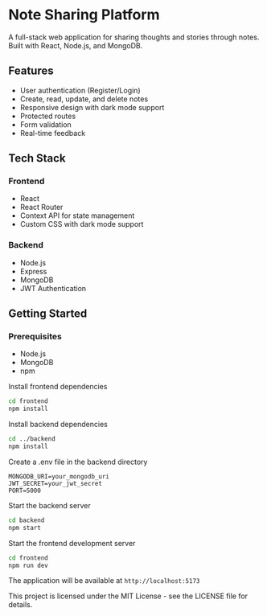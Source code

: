 # Note Sharing Platform

A full-stack web application for sharing thoughts and stories through notes. Built with React, Node.js, and MongoDB.

## Features

- User authentication (Register/Login)
- Create, read, update, and delete notes
- Responsive design with dark mode support
- Protected routes
- Form validation
- Real-time feedback

## Tech Stack

### Frontend
- React
- React Router
- Context API for state management
- Custom CSS with dark mode support

### Backend
- Node.js
- Express
- MongoDB
- JWT Authentication

## Getting Started

### Prerequisites
- Node.js
- MongoDB
- npm 


Install frontend dependencies
```bash
cd frontend
npm install
```
Install backend dependencies
```bash
cd ../backend
npm install
```

Create a .env file in the backend directory
```
MONGODB_URI=your_mongodb_uri
JWT_SECRET=your_jwt_secret
PORT=5000
```

 Start the backend server
```bash
cd backend
npm start
```
Start the frontend development server
```bash
cd frontend
npm run dev
```

The application will be available at `http://localhost:5173`



This project is licensed under the MIT License - see the LICENSE file for details. 
